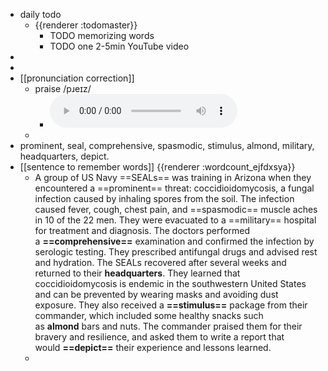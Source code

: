 - daily todo
	- {{renderer :todomaster}}
		- TODO memorizing words
		- TODO one 2-5min YouTube video
-
-
- [[pronunciation correction]]
	- praise    /pɹeɪz/
		- <audio controls><source src="https://api.dictionaryapi.dev/media/pronunciations/en/praise-us.mp3"></audio>
	-
- prominent, seal, comprehensive, spasmodic, stimulus, almond, military, headquarters, depict.
- [[sentence to remember words]] {{renderer :wordcount_ejfdxsya}}
	- A group of US Navy ==SEALs== was training in Arizona when they encountered a ==prominent== threat: coccidioidomycosis, a fungal infection caused by inhaling spores from the soil. The infection caused fever, cough, chest pain, and ==spasmodic== muscle aches in 10 of the 22 men. They were evacuated to a ==military== hospital for treatment and diagnosis. The doctors performed a **==comprehensive==** examination and confirmed the infection by serologic testing. They prescribed antifungal drugs and advised rest and hydration. The SEALs recovered after several weeks and returned to their **headquarters**. They learned that coccidioidomycosis is endemic in the southwestern United States and can be prevented by wearing masks and avoiding dust exposure. They also received a **==stimulus==** package from their commander, which included some healthy snacks such as **almond** bars and nuts. The commander praised them for their bravery and resilience, and asked them to write a report that would **==depict==** their experience and lessons learned.
	-